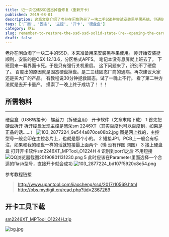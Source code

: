 ```yaml
---
title: 记一次亿储SSD固态掉盘修复（重新开卡）
published: 2019-08-01
description: 这篇文章介绍了老孙在闲鱼购买了一块二手SSD并尝试安装黑苹果系统，但遇到硬盘识别问题。通过拆解硬盘、短接主控、使用开卡软件等步骤，最终成功修复了固态硬盘的问题。文章还提供了所需物料清单、操作步骤和相关教程链接。
tags: ['厂商', '固态', '主控', '开卡', '硬盘盒']
category: 默认
slug: remember-to-restore-the-ssd-ssd-solid-state-(re--opening-the-card)
draft: false
---
```

老孙在闲鱼淘了一块二手的SSD，本来准备用来安装黑苹果使用。
刚开始安装挺顺利，安装的是OSX 12.13.6，分区格式APFS。
笔记本没有息屏就上班去了。
下班回来一看界面卡死。于是只有强行关机重启。
这下问题来了，识别不了硬盘了。
百度出的原因就是固态硬盘掉盘。是二三线固态厂商的通病。再次建议大家还是买大厂的产品。
有教程说30分钟拯救固态。试了一晚上不行。
看了第二种方法就是去开卡量产。
摸索了一晚上终于成功了！！！

## 所需物料

---

硬盘盒（USB转接卡） 螺丝刀（拆硬盘用） 开卡软件（文章末尾下载）
1 首先把硬盘拆开 拆开硬盘发现主控是慧荣sm 2246XT（其实百度也可以百度到，如果是正品的话……）
![103_2877224_9e544a870ce08b2.jpg][1]
图是网上找的，主控型号一般会印在主控芯片上，也就是那个小的。
2 短接JP1，PCB上一般会有标注，如果和我的硬盘一样的话就短接最上面两个（懒 没有作图 网图）
3 接上硬盘盒 打开开卡软件sm2246XT_MPTool_O1224H
4 识别到port1之后 不用短接
![QQ浏览器截图20190801131230.png][2]
5 此时应该在Parameter里面选择一个合适的flash型号，直接开卡就会成功
![103_2877224_bd107f5920c8e54.png][3]

参考教程链接

> http://www.upantool.com/jiaocheng/ssd/2017/10569.html
> http://bbs.mydigit.cn/read.php?tid=2367269

## 开卡工具下载

[sm2246XT_MPTool_O1224H.zip][4]

![bg.jpg][5]

[1]: https://xy07-1251893119.costj.myqcloud.com/2019/08/01/868332940.jpg
[2]: https://xy07-1251893119.costj.myqcloud.com/2019/08/01/3281558957.png
[3]: https://xy07-1251893119.costj.myqcloud.com/2019/08/01/252432522.png
[4]: https://xy07-1251893119.costj.myqcloud.com/2019/08/01/2111427864.zip
[5]: https://xy07-1251893119.costj.myqcloud.com/2020/12/21/3940912839.jpg
